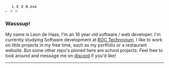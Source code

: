        L E O N.exe                                                                                                                      ⎯⠀❐⠀⤬
### Wasssup!

My name is Leon de Haas, I'm an 18 year old software / web developer. I'm currently studying Software development at [ROC Technovium](https://www.roc-nijmegen.nl/locaties/heyendaalseweg). I like to work on little projects in my free time, such as my portfolio or a restaurant website. But some other repo's pinned here are school projects. Feel free to look around and message me on [discord](https://discordlookup.com/user/536905916856008714) if you'd like!
_________________________________________________________________________________________________________________________________________________________________________
